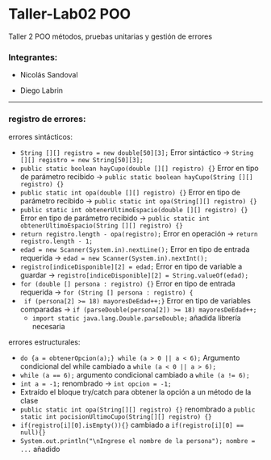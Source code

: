 # Taller-Lab02 POO
Taller 2 POO métodos, pruebas unitarias y gestión de errores
### Integrantes:

- Nicolás Sandoval

- Diego Labrin

---

### registro de errores:

errores sintácticos:
- `String [][] registro = new double[50][3];` Error sintáctico -> `String [][] registro = new String[50][3];`
- `public static boolean hayCupo(double [][] registro) {}` Error en tipo de parámetro recibido -> ``public static boolean hayCupo(String [][] registro) {}``
- `public static int opa(double [][] registro) {}` Error en tipo de parámetro recibido -> `public static int opa(String[][] registro) {}`
- `public static int obtenerUltimoEspacio(double [][] registro) {}` Error en tipo de parámetro recibido -> `public static int obtenerUltimoEspacio(String [][] registro) {}`
- `return registro.length - opa(registro);` Error en operación -> `return registro.length - 1;`
- `edad = new Scanner(System.in).nextLine();` Error en tipo de entrada requerida -> `edad = new Scanner(System.in).nextInt();`
- `registro[indiceDisponible][2] = edad;` Error en tipo de variable a guardar -> `registro[indiceDisponible][2] = String.valueOf(edad);`
- `for (double [] persona : registro) {}` Error en tipo de entrada requerida -> `for (String [] persona : registro) {`
- ` if (persona[2] >= 18) mayoresDeEdad++;}` Error en tipo de variables comparadas -> `if (parseDouble(persona[2]) >= 18) mayoresDeEdad++;`
  - `import static java.lang.Double.parseDouble;` añadida librería necesaria

errores estructurales:

- `do {a = obtenerOpcion(a);} while (a > 0 || a < 6);` Argumento condicional del while cambiado a `while (a < 0 || a > 6);`
- `while (a == 6);` argumento condicional cambiado a `while (a != 6);`
- `int a = -1;` renombrado -> `int opcion = -1;`
- Extraído el bloque try/catch para obtener la opción a un método de la clase
- `public static int opa(String[][] registro) {}` renombrado a `public static int pocisionUltimoCupo(String[][] registro) {}`
- `if(registro[i][0].isEmpty()){}` cambiado a `if(registro[i][0] == null){}`
- `System.out.println("\nIngrese el nombre de la persona"); nombre = ...` añadido
